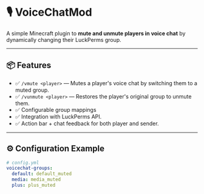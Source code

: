 # 🎙️ VoiceChatMod

A simple Minecraft plugin to **mute and unmute players in voice chat** by dynamically changing their LuckPerms group.

---

## 📦 Features

- ✅ `/vmute <player>` — Mutes a player's voice chat by switching them to a muted group.
- ✅ `/vunmute <player>` — Restores the player's original group to unmute them.
- ✅ Configurable group mappings
- ✅ Integration with LuckPerms API.
- ✅ Action bar + chat feedback for both player and sender.

---

## ⚙️ Configuration Example

```yaml
# config.yml
voicechat-groups:
  default: default_muted
  media: media_muted
  plus: plus_muted
